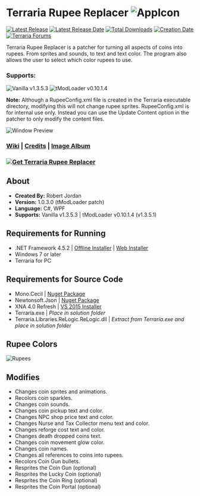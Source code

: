 
# Terraria Rupee Replacer ![AppIcon](http://i.imgur.com/RmM4SEj.png)
[![Latest Release](https://img.shields.io/github/release/trigger-death/TerrariaRupeeReplacer.svg?style=flat&label=version)](https://github.com/trigger-death/TerrariaRupeeReplacer/releases/latest)
[![Latest Release Date](https://img.shields.io/github/release-date-pre/trigger-death/TerrariaRupeeReplacer.svg?style=flat&label=released)](https://github.com/trigger-death/TerrariaRupeeReplacer/releases/latest)
[![Total Downloads](https://img.shields.io/github/downloads/trigger-death/TerrariaRupeeReplacer/total.svg?style=flat)](https://github.com/trigger-death/TerrariaRupeeReplacer/releases)
[![Creation Date](https://img.shields.io/badge/created-september%202017-A642FF.svg?style=flat)](https://github.com/trigger-death/TerrariaRupeeReplacer/commit/3d62d860f6d6e8036b49f44fa29c4d874533d197)
[![Terraria Forums](https://img.shields.io/badge/terraria-forums-28A828.svg?style=flat)](https://forums.terraria.org/index.php?threads/61916/)
<!--![Supported Versions](https://img.shields.io/badge/supports->-555555.svg?style=flat)-->

Terraria Rupee Replacer is a patcher for turning all aspects of coins into rupees. From sprites and sounds, to text and text color. The program also allows the user to select which color rupees to use.

### Supports:
![Vanilla v1.3.5.3](https://img.shields.io/badge/vanilla-v1.3.5.3-20AB51.svg?style=flat)
![tModLoader v0.10.1.4](https://img.shields.io/badge/tModLoader-v0.10.1.4-5EA002.svg?style=flat)

**Note:** Although a RupeeConfig.xml file is created in the Terraria executable directory, modifying this will not change rupee sprites. RupeeConfig.xml is for internal use only. Instead you can use the Update Content option in the patcher to only modify the content files.

![Window Preview](https://i.imgur.com/BaNpEDJ.png)

### [Wiki](https://github.com/trigger-death/TerrariaRupeeReplacer/wiki) | [Credits](https://github.com/trigger-death/TerrariaRupeeReplacer/wiki/Credits) | [Image Album](http://imgur.com/a/4LfHT)

### [![Get Terraria Rupee Replacer](http://i.imgur.com/h7h8ES2.png)](https://github.com/trigger-death/TerrariaRupeeReplacer/releases/latest)

## About

* **Created By:** Robert Jordan
* **Version:** 1.0.3.0 (tModLoader patch)
* **Language:** C#, WPF
* **Supports:** Vanilla v1.3.5.3 | tModLoader v0.10.1.4 (v1.3.5.1)

## Requirements for Running
* .NET Framework 4.5.2 | [Offline Installer](https://www.microsoft.com/en-us/download/details.aspx?id=42642) | [Web Installer](https://www.microsoft.com/en-us/download/details.aspx?id=42643)
* Windows 7 or later
* Terraria for PC

## Requirements for Source Code
* Mono.Cecil | [Nuget Package](https://www.nuget.org/packages/Mono.Cecil/)
* Newtonsoft.Json | [Nuget Package](https://www.nuget.org/packages/Newtonsoft.Json/)
* XNA 4.0 Refresh | [VS 2015 Installer](https://mxa.codeplex.com/releases/view/618279)
* Terraria.exe | *Place in solution folder*
* Terraria.Libraries.ReLogic.ReLogic.dll | *Extract from Terraria.exe and place in solution folder*

## Rupee Colors

![Rupees](http://i.imgur.com/iKEQ5Uf.png)

## Modifies
* Changes coin sprites and animations.
* Recolors coin sparkles.
* Changes coin sounds.
* Changes coin pickup text and color.
* Changes NPC shop price text and color.
* Changes Nurse and Tax Collector menu text and color.
* Changes reforge cost text and color.
* Changes death dropped coins text.
* Changes coin movement glow color.
* Changes coin names.
* Changes all references to coins into rupees.
* Recolors Coin Gun bullets.
* Resprites the Coin Gun (optional)
* Resprites the Lucky Coin (optional)
* Resprites the Coin Ring (optional)
* Resprites the Coin Portal (optional)
